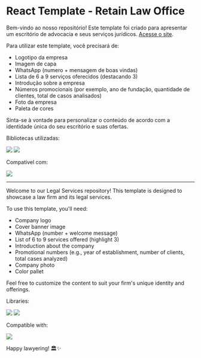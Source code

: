 # React Template - Retain Law Office

Bem-vindo ao nosso repositório! Este template foi criado para apresentar um escritório de advocacia e seus serviços jurídicos. 
[Acesse o site](https://jleiite.github.io/retainLawOffice/).

Para utilizar este template, você precisará de:

- Logotipo da empresa
- Imagem de capa
- WhatsApp (numero + mensagem de boas vindas)
- Lista de 6 a 9 serviços oferecidos (destacando 3)
- Introdução sobre a empresa
- Números promocionais (por exemplo, ano de fundação, quantidade de clientes, total de casos analisados)
- Foto da empresa
- Paleta de cores

Sinta-se à vontade para personalizar o conteúdo de acordo com a identidade única do seu escritório e suas ofertas.

  Bibliotecas utilizadas:
  
  <img src="https://img.shields.io/badge/React-20232A?style=for-the-badge&logo=react&logoColor=61DAFB" />  
  <img src="https://img.shields.io/badge/Sass-CC6699?style=for-the-badge&logo=sass&logoColor=white" />

  Compatível com:
  
  <img src="https://img.shields.io/badge/Wordpress-21759B?style=for-the-badge&logo=wordpress&logoColor=white" />

<!-- Tempo: 11horas -->

--------------------------------------


Welcome to our Legal Services repository! This template is designed to showcase a law firm and its legal services.

To use this template, you'll need:

- Company logo
- Cover banner image
- WhatsApp (number + welcome message)
- List of 6 to 9 services offered (highlight 3)
- Introduction about the company
- Promotional numbers (e.g., year of establishment, number of clients, total cases analyzed)
- Company photo
- Color pallet

Feel free to customize the content to suit your firm's unique identity and offerings.

Libraries:

<img src="https://img.shields.io/badge/React-20232A?style=for-the-badge&logo=react&logoColor=61DAFB" /> 
<img src="https://img.shields.io/badge/Sass-CC6699?style=for-the-badge&logo=sass&logoColor=white" />


Compatible with:

<img src="https://img.shields.io/badge/Wordpress-21759B?style=for-the-badge&logo=wordpress&logoColor=white" />


Happy lawyering! 🏛️✨
